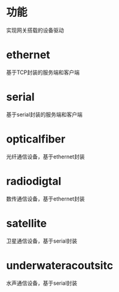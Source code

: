 # 功能
实现网关搭载的设备驱动

# ethernet
基于TCP封装的服务端和客户端

# serial
基于serial封装的服务端和客户端

# opticalfiber
光纤通信设备，基于ethernet封装

# radiodigtal
数传通信设备，基于ethernet封装

# satellite
卫星通信设备，基于serial封装

# underwateracoutsitc
水声通信设备，基于serial封装